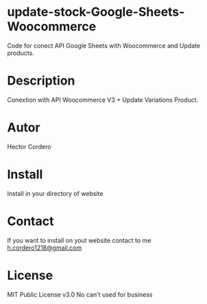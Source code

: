# update-stock-Google-Sheets-Woocommerce
Code for conect API Google Sheets with Woocommerce and Update products.

# Description
Conextion with API Woocommerce V3 + Update Variations Product.

# Autor
Hector Cordero

# Install
Install in your directory of website

# Contact
If you want to install on yout website contact to me h.cordero1218@gmail.com

# License
MIT Public License v3.0
No can't used for business
